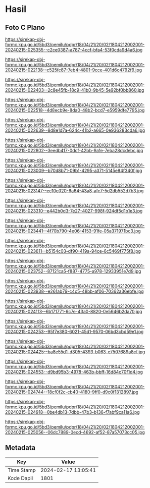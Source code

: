 # Hasil

## Foto C Plano

https://sirekap-obj-formc.kpu.go.id/5bd3/pemilu/pdpr/18/04/21/20/02/1804212002001-20240215-025355--c2ce0387-a787-4ccf-bfa4-53f0cda9d4a6.jpg

https://sirekap-obj-formc.kpu.go.id/5bd3/pemilu/pdpr/18/04/21/20/02/1804212002001-20240215-022138--c525fc87-7eb4-4801-9cce-401d6c4792f9.jpg

https://sirekap-obj-formc.kpu.go.id/5bd3/pemilu/pdpr/18/04/21/20/02/1804212002001-20240215-022403--2c8e45fb-18c9-41b0-9b45-5e92bf0bb860.jpg

https://sirekap-obj-formc.kpu.go.id/5bd3/pemilu/pdpr/18/04/21/20/02/1804212002001-20240215-022518--4d8ecb9e-8da0-48b2-bcd7-e5959dfe7795.jpg

https://sirekap-obj-formc.kpu.go.id/5bd3/pemilu/pdpr/18/04/21/20/02/1804212002001-20240215-022639--8d8e1d7a-624c-41b2-a665-0e936283cda6.jpg

https://sirekap-obj-formc.kpu.go.id/5bd3/pemilu/pdpr/18/04/21/20/02/1804212002001-20240215-022802--3eedb417-0dcf-42bb-9a1e-7eba28dcdebc.jpg

https://sirekap-obj-formc.kpu.go.id/5bd3/pemilu/pdpr/18/04/21/20/02/1804212002001-20240215-023009--b70d8b71-09b1-4295-a371-5145e84f340f.jpg

https://sirekap-obj-formc.kpu.go.id/5bd3/pemilu/pdpr/18/04/21/20/02/1804212002001-20240215-023147--ec10c020-6a64-43a8-afc7-5d2db552d7b3.jpg

https://sirekap-obj-formc.kpu.go.id/5bd3/pemilu/pdpr/18/04/21/20/02/1804212002001-20240215-023310--e442b0d3-7e27-4027-998f-924df5d1b1e3.jpg

https://sirekap-obj-formc.kpu.go.id/5bd3/pemilu/pdpr/18/04/21/20/02/1804212002001-20240215-023441--4f70b790-4e06-4153-91fe-05a371971bc3.jpg

https://sirekap-obj-formc.kpu.go.id/5bd3/pemilu/pdpr/18/04/21/20/02/1804212002001-20240215-023611--b5154c03-df90-419a-94ce-6c5469f775f8.jpg

https://sirekap-obj-formc.kpu.go.id/5bd3/pemilu/pdpr/18/04/21/20/02/1804212002001-20240215-023752--87121ca5-f887-4775-a978-12933951e7d9.jpg

https://sirekap-obj-formc.kpu.go.id/5bd3/pemilu/pdpr/18/04/21/20/02/1804212002001-20240215-023938--e261ab79-c4c5-48bb-af06-70362a36ebfe.jpg

https://sirekap-obj-formc.kpu.go.id/5bd3/pemilu/pdpr/18/04/21/20/02/1804212002001-20240215-024113--6b171771-6c7e-43a0-8820-0e5646b2da70.jpg

https://sirekap-obj-formc.kpu.go.id/5bd3/pemilu/pdpr/18/04/21/20/02/1804212002001-20240215-024253--95f7e380-6021-45d1-9570-06bd3cbd59e1.jpg

https://sirekap-obj-formc.kpu.go.id/5bd3/pemilu/pdpr/18/04/21/20/02/1804212002001-20240215-024425--ba8e55d1-d305-4393-b063-e7507689a8cf.jpg

https://sirekap-obj-formc.kpu.go.id/5bd3/pemilu/pdpr/18/04/21/20/02/1804212002001-20240215-024553--d9bd95b3-4978-463b-bbff-16d84c70f1d4.jpg

https://sirekap-obj-formc.kpu.go.id/5bd3/pemilu/pdpr/18/04/21/20/02/1804212002001-20240215-024744--18cf0f2c-cb40-4180-9ff0-d9c0f1312897.jpg

https://sirekap-obj-formc.kpu.go.id/5bd3/pemilu/pdpr/18/04/21/20/02/1804212002001-20240215-024918--0be4db13-7dbb-47b3-b136-f7abf9ca11a6.jpg

https://sirekap-obj-formc.kpu.go.id/5bd3/pemilu/pdpr/18/04/21/20/02/1804212002001-20240215-025056--06dc7889-0ecd-4692-af52-87a57073cc05.jpg


## Metadata

| Key        | Value               |
| ---------- | ------------------- |
| Time Stamp | 2024-02-17 13:05:41 |
| Kode Dapil | 1801                |



